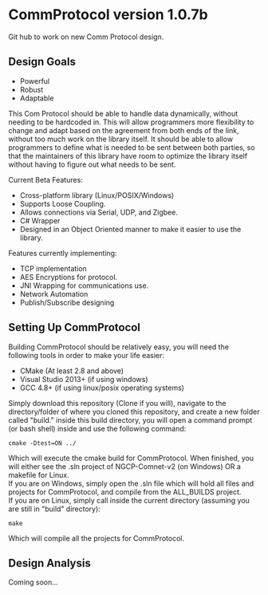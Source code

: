 # CommProtocol version 1.0.7b
Git hub to work on new Comm Protocol design.

## Design Goals
- Powerful
- Robust
- Adaptable

This Com Protocol should be able to handle data dynamically, without needing to be hardcoded in. This will allow programmers more flexibility to change and adapt based on the agreement from both ends of the link, without too much work on the library itself. It should be able to allow programmers to define what is needed to be sent between both parties, so that the maintainers of this library have room to optimize the library itself without having to figure out what needs to be sent.
  
Current Beta Features:
- Cross-platform library (Linux/POSIX/Windows)
- Supports Loose Coupling.
- Allows connections via Serial, UDP, and Zigbee.
- C# Wrapper
- Designed in an Object Oriented manner to make it easier to use the library.  
  
Features currently implementing:  
- TCP implementation  
- AES Encryptions for protocol.  
- JNI Wrapping for communications use.  
- Network Automation
- Publish/Subscribe designing
  
## Setting Up CommProtocol
Building CommProtocol should be relatively easy, you will need the following tools in order to make your life easier:
  
- CMake (At least 2.8 and above)
- Visual Studio 2013+ (if using windows)
- GCC 4.8+ (if using linux/posix operating systems)
  
Simply download this repository (Clone if you will), navigate to the directory/folder of where you cloned this repository, and create a new folder called "build." inside this build directory, you will open a command prompt (or bash shell) inside and use the following command:

```
cmake -Dtest=ON ../
```

Which will execute the cmake build for CommProtocol. When finished, you will either see the .sln project of NGCP-Comnet-v2 (on Windows) OR a makefile for Linux.  
If you are on Windows, simply open the .sln file which will hold all files and projects for CommProtocol, and compile from the ALL_BUILDS project.  
If you are on Linux, simply call inside the current directory (assuming you are still in "build" directory):
```
make
```

Which will compile all the projects for CommProtocol.  
## Design Analysis
Coming soon...
